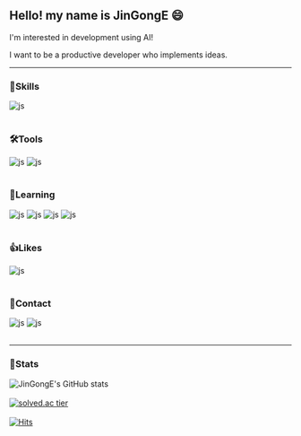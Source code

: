 
## Hello! my name is JinGongE 😄

I'm interested in development using AI!

I want to be a productive developer who implements ideas.

---
### 🚀Skills
![js](https://img.shields.io/badge/Python-3776AB?style=for-the-badge&logo=python&logoColor=white)
<br></br>

### 🛠Tools
![js](https://img.shields.io/badge/Visual_Studio_Code-0078D4?style=for-the-badge&logo=visual%20studio%20code&logoColor=white) ![js](https://img.shields.io/badge/IntelliJ_IDEA-000000.svg?style=for-the-badge&logo=intellij-idea&logoColor=white)
<br></br>

### 📖Learning
![js](https://img.shields.io/badge/C%23-239120?style=for-the-badge&logo=c-sharp&logoColor=white) ![js](https://img.shields.io/badge/Java-ED8B00?style=for-the-badge&logo=java-sharp&logoColor=white) ![js](https://img.shields.io/badge/JavaScript-F7DF1E?style=for-the-badge&logo=JavaScript&logoColor=white) ![js](https://img.shields.io/badge/Unity-100000?style=for-the-badge&logo=unity&logoColor=white)
<br></br>

### 👍Likes
![js](https://img.shields.io/badge/YouTube_Music-FF0000?style=for-the-badge&logo=youtube-music&logoColor=white)
<br></br>

### 📧Contact
![js](https://img.shields.io/badge/Discord-7289DA?style=for-the-badge&logo=discord&logoColor=white) ![js](https://img.shields.io/badge/Gmail-D14836?style=for-the-badge&logo=gmail&logoColor=white)
<br></br>

---
### 📘Stats

![JinGongE's GitHub stats](https://github-readme-stats.vercel.app/api?username=JinGongE&hide=prs,issues&show_icons=true&theme=midnight-purple)
<br></br>
[![solved.ac tier](http://mazassumnida.wtf/api/v2/generate_badge?boj=jingonge)](https://solved.ac/jingonge)
<br></br>
[![Hits](https://hits.seeyoufarm.com/api/count/incr/badge.svg?url=https%3A%2F%2Fgithub.com%2FJinGongE%2Fhit-counter&count_bg=%2379C83D&title_bg=%23363434&icon=&icon_color=%23E7E7E7&title=hits&edge_flat=false)](https://hits.seeyoufarm.com)

